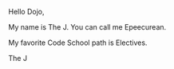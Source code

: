 Hello Dojo,

My name is The J. You can call me Epeecurean.

My favorite Code School path is Electives.

The J
